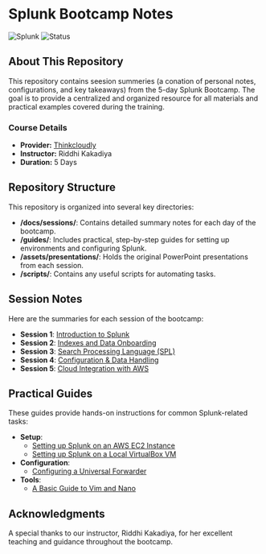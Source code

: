 # Splunk Bootcamp Notes
![Splunk](https://img.shields.io/badge/Splunk-000000?style=for-the-badge&logo=splunk&logoColor=white)
![Status](https://img.shields.io/badge/Boot%20Camp%20Status-Complete-blue?style=for-the-badge)


## About This Repository

This repository contains seesion summeries (a conation of personal notes, configurations, and key takeaways) from the 5-day Splunk Bootcamp. The goal is to provide a centralized and organized resource for all materials and practical examples covered during the training.


### Course Details



* **Provider:** [Thinkcloudly](https://thinkcloudly.com/)
* **Instructor:** Riddhi Kakadiya
* **Duration:** 5 Days


## Repository Structure

This repository is organized into several key directories:



* **/docs/sessions/**: Contains detailed summary notes for each day of the bootcamp.
* **/guides/**: Includes practical, step-by-step guides for setting up environments and configuring Splunk.
* **/assets/presentations/**: Holds the original PowerPoint presentations from each session.
* **/scripts/**: Contains any useful scripts for automating tasks.


## Session Notes

Here are the summaries for each session of the bootcamp:



* **Session 1**: [Introduction to Splunk](/docs/sessions/01_introduction.md)
* **Session 2**: [Indexes and Data Onboarding](/docs/sessions/02_indexes_and_onboarding.md)
* **Session 3**: [Search Processing Language (SPL)](/docs/sessions/03_search_processing_language.md)
* **Session 4**: [Configuration & Data Handling](./docs/sessions/04_configuration_and_data_handling.md)
* **Session 5**: [Cloud Integration with AWS](./docs/sessions/05_cloud_integration_with_aws.md)


## Practical Guides

These guides provide hands-on instructions for common Splunk-related tasks:



* **Setup**:
    * [Setting up Splunk on an AWS EC2 Instance](/guides/aws_ec2_setup.md)
    * [Setting up Splunk on a Local VirtualBox VM](/guides/local_vm_setup.md)
* **Configuration**:
    * [Configuring a Universal Forwarder](/guides/forwarder_configuration.md)
* **Tools**:
    * [A Basic Guide to Vim and Nano](/guides/cli_editors_guide.md)


## Acknowledgments

A special thanks to our instructor, Riddhi Kakadiya, for her excellent teaching and guidance throughout the bootcamp.
